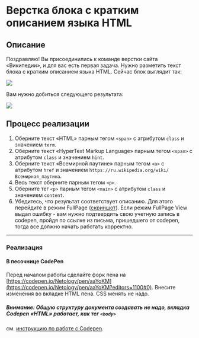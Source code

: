 # Верстка блока с кратким описанием языка HTML

## Описание

Поздравляю! Вы присоединились к команде верстки сайта «Википедии», и для вас есть первая задача. Нужно разметить текст блока с кратким описанием языка HTML. Сейчас блок выглядит так:

![](https://netology-code.github.io/html-2-homeworks/sources/lection-1-1-task-1-block-before.png)

Вам нужно добиться следующего результата:

![](https://netology-code.github.io/html-2-homeworks/sources/lection-1-1-task-1-block-after.png)

## Процесс реализации

1. Оберните текст «HTML» парным тегом `<span>` с атрибутом `class` и значением `term`.
2. Оберните текст «HyperText Markup Language» парным тегом `<span>` с атрибутом `class` и значением `hint`.
3. Оберните текст «Всемирной паутине» парным тегом `<a>` с атрибутом `href` и значением   `https://ru.wikipedia.org/wiki/Всемирная_паутина`.
4. Весь текст оберните парным тегом `<p>`.
5. Оберните тег `<p>` парным тегом `<main>` с атрибутом `class` и значением `content`.
6. Убедитесь, что результат соответствует описанию. Для этого перейдите в режим FullPage ([скриншот](/sources/screen.md)). Если режим FullPage View выдал ошибку - вам нужно подтвердить свою учетную запись в codepen, пройдя по ссылке из письма, пришедшего от codepen, тогда все должно начать работать корректно.
---

### Реализация

#### В песочнице CodePen

Перед началом работы сделайте форк пена на [https://codepen.io/Netology/pen/aaYoKM](https://codepen.io/Netology/pen/aaYoKM?editors=1100#0). Внесите изменения во вкладке HTML пена. CSS менять не надо.

##### Внимание: Общую структуру документа создавать не надо, вкладка Codepen «HTML» работает, как тег `<body>`
см. [инструкцию по работе с Codepen](https://github.com/netology-code/guides/tree/master/codepen).
